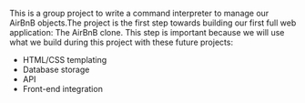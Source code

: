 This is a group project to write a command interpreter to manage our AirBnB objects.The project is the first step towards building our first full web application: The AirBnB clone. This step is important because we will use what we build during this project with these future projects:
- HTML/CSS templating
- Database storage
- API
- Front-end integration
